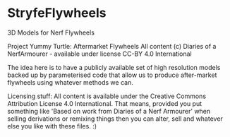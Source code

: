 # StryfeFlywheels
3D Models for Nerf Flywheels

Project Yummy Turtle: Aftermarket Flywheels
All content (c) Diaries of a NerfArmourer - available under license CC-BY 4.0 International

The idea here is to have a publicly available set of high resolution models backed up by parameterised code that allow us to produce after-market flywheels using whatever methods we can.

Licensing stuff:
All content is available under the Creative Commons Attribution License 4.0 International. That means, provided you put something like 'Based on work from Diaries of a Nerf Armourer' when selling derivations or remixing things then you can alter, sell and whatever else you like with these files. :)
